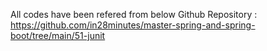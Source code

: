 All codes have been refered from below Github Repository :
https://github.com/in28minutes/master-spring-and-spring-boot/tree/main/51-junit
